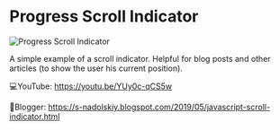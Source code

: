 # Progress Scroll Indicator
![Progress Scroll Indicator](https://i.imgur.com/kPYQCB8.gif)

A simple example of a scroll indicator. Helpful for blog posts and other articles (to show the user his current position).

💻YouTube: https://youtu.be/YUy0c-qCS5w

📓Blogger: https://s-nadolskiy.blogspot.com/2019/05/javascript-scroll-indicator.html

